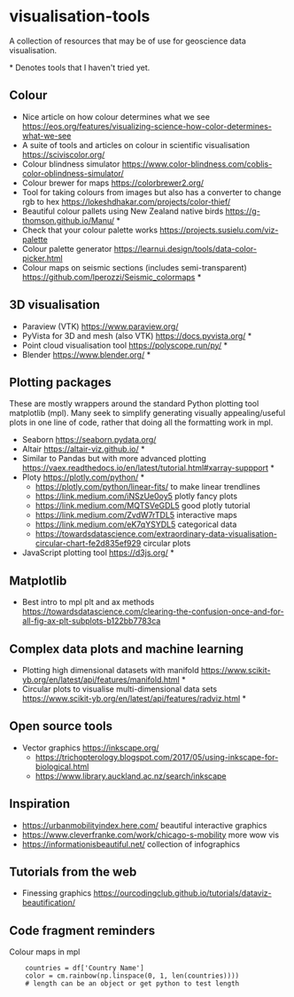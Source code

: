 # visualisation-tools

A collection of resources that may be of use for geoscience data visualisation. 

\* Denotes tools that I haven't tried yet. 

## Colour
- Nice article on how colour determines what we see https://eos.org/features/visualizing-science-how-color-determines-what-we-see
- A suite of tools and articles on colour in scientific visualisation https://sciviscolor.org/
- Colour blindness simulator https://www.color-blindness.com/coblis-color-oblindness-simulator/
- Colour brewer for maps https://colorbrewer2.org/
- Tool for taking colours from images but also has a converter to change rgb to hex https://lokeshdhakar.com/projects/color-thief/ 
- Beautiful colour pallets using New Zealand native birds https://g-thomson.github.io/Manu/ *
- Check that your colour palette works https://projects.susielu.com/viz-palette
- Colour palette generator https://learnui.design/tools/data-color-picker.html
- Colour maps on seismic sections (includes semi-transparent) https://github.com/lperozzi/Seismic_colormaps *

## 3D visualisation
- Paraview (VTK) https://www.paraview.org/
- PyVista for 3D and mesh (also VTK) https://docs.pyvista.org/ *
- Point cloud visualisation tool https://polyscope.run/py/ *
- Blender https://www.blender.org/ *

## Plotting packages 
These are mostly wrappers around the standard Python plotting tool matplotlib (mpl). Many seek to simplify generating visually appealing/useful plots in one line of code, rather that doing all the formatting work in mpl.  
- Seaborn https://seaborn.pydata.org/
- Altair https://altair-viz.github.io/ *
- Similar to Pandas but with more advanced plotting https://vaex.readthedocs.io/en/latest/tutorial.html#xarray-suppport *
- Ploty https://plotly.com/python/ *
    - https://plotly.com/python/linear-fits/ to make linear trendlines
    - https://link.medium.com/iNSzUe0oy5 plotly fancy plots
    - https://link.medium.com/MQTSVeGDL5 good plotly tutorial
    - https://link.medium.com/ZvdW7rTDL5 interactive maps
    - https://link.medium.com/eK7qYSYDL5 categorical data
    - https://towardsdatascience.com/extraordinary-data-visualisation-circular-chart-fe2d835ef929 circular plots
- JavaScript plotting tool https://d3js.org/ *

## Matplotlib
- Best intro to mpl plt and ax methods https://towardsdatascience.com/clearing-the-confusion-once-and-for-all-fig-ax-plt-subplots-b122bb7783ca

## Complex data plots and machine learning
- Plotting high dimensional datasets with manifold https://www.scikit-yb.org/en/latest/api/features/manifold.html *
- Circular plots to visualise multi-dimensional data sets https://www.scikit-yb.org/en/latest/api/features/radviz.html *

## Open source tools
- Vector graphics https://inkscape.org/
    - https://trichopterology.blogspot.com/2017/05/using-inkscape-for-biological.html
    - https://www.library.auckland.ac.nz/search/inkscape

## Inspiration
- https://urbanmobilityindex.here.com/ beautiful interactive graphics
- https://www.cleverfranke.com/work/chicago-s-mobility more wow vis
- https://informationisbeautiful.net/ collection of infographics
## Tutorials from the web
- Finessing graphics https://ourcodingclub.github.io/tutorials/dataviz-beautification/

## Code fragment reminders

Colour maps in mpl
```
    countries = df['Country Name']
    color = cm.rainbow(np.linspace(0, 1, len(countries))))
    # length can be an object or get python to test length
```
